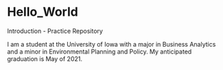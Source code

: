 # Hello_World
Introduction - Practice Repository

I am a student at the University of Iowa with a major in Business Analytics and a minor in Environmental Planning and Policy. My anticipated graduation is May of 2021.
